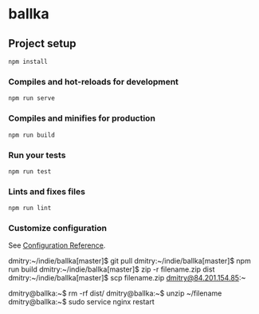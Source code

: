 # ballka

## Project setup
```
npm install
```

### Compiles and hot-reloads for development
```
npm run serve
```

### Compiles and minifies for production
```
npm run build
```

### Run your tests
```
npm run test
```

### Lints and fixes files
```
npm run lint
```

### Customize configuration
See [Configuration Reference](https://cli.vuejs.org/config/).


dmitry:~/indie/ballka[master]$ git pull
dmitry:~/indie/ballka[master]$ npm run build
dmitry:~/indie/ballka[master]$ zip -r filename.zip dist
dmitry:~/indie/ballka[master]$ scp filename.zip  dmitry@84.201.154.85:~

dmitry@ballka:~$ rm -rf dist/
dmitry@ballka:~$ unzip ~/filename
dmitry@ballka:~$ sudo service nginx restart
